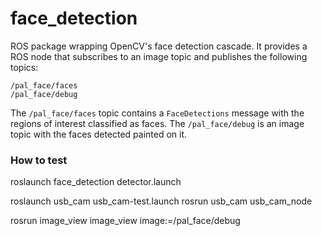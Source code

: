 

face_detection
========================

ROS package wrapping OpenCV's face detection cascade. It provides a ROS node that subscribes to an image topic and publishes the following topics:

   ```
   /pal_face/faces
   /pal_face/debug
   ```

The `/pal_face/faces` topic contains a `FaceDetections` message with the regions of interest classified as faces.
The `/pal_face/debug` is an image topic with the faces detected painted on it.


### How to test

roslaunch face_detection detector.launch

roslaunch usb_cam usb_cam-test.launch 
rosrun usb_cam usb_cam_node

rosrun image_view image_view image:=/pal_face/debug



